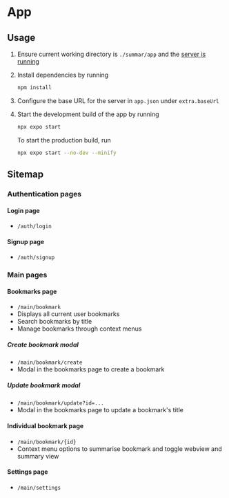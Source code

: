 # App

## Usage

1. Ensure current working directory is `./summar/app` and the
   [server is running](/server/README.md)

2. Install dependencies by running

   ```bash
   npm install
   ```

3. Configure the base URL for the server in `app.json` under `extra.baseUrl`

4. Start the development build of the app by running

   ```bash
   npx expo start
   ```

   To start the production build, run

   ```bash
   npx expo start --no-dev --minify
   ```

## Sitemap

### Authentication pages

#### Login page

- `/auth/login`

#### Signup page

- `/auth/signup`

### Main pages

#### Bookmarks page

- `/main/bookmark`
- Displays all current user bookmarks
- Search bookmarks by title
- Manage bookmarks through context menus

##### Create bookmark modal

- `/main/bookmark/create`
- Modal in the bookmarks page to create a bookmark

##### Update bookmark modal

- `/main/bookmark/update?id=...`
- Modal in the bookmarks page to update a bookmark's title

#### Individual bookmark page

- `/main/bookmark/{id}`
- Context menu options to summarise bookmark and toggle webview and summary view

#### Settings page

- `/main/settings`
